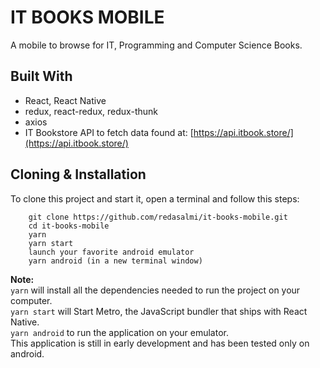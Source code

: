 # IT BOOKS MOBILE

A mobile to browse for IT, Programming and Computer Science Books.

## Built With

- React, React Native
- redux, react-redux, redux-thunk
- axios
- IT Bookstore API to fetch data found at: [https://api.itbook.store/](https://api.itbook.store/)

## Cloning & Installation

To clone this project and start it, open a terminal and follow this steps:

```
	git clone https://github.com/redasalmi/it-books-mobile.git
	cd it-books-mobile
	yarn
	yarn start
    launch your favorite android emulator
    yarn android (in a new terminal window)
```

**Note:**\
`yarn` will install all the dependencies needed to run the project on your computer.\
`yarn start` will Start Metro, the JavaScript bundler that ships with React Native.\
`yarn android` to run the application on your emulator.\
This application is still in early development and has been tested only on android.
